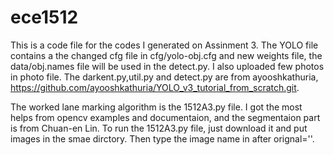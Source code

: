 # ece1512
This is a code file for the codes I generated on Assinment 3.
The YOLO file contains a the changed cfg file in cfg/yolo-obj.cfg and new weights file, the data/obj.names file will be used in the detect.py. 
I also uploaded few photos in photo file. The darkent.py,util.py and detect.py are from ayooshkathuria, https://github.com/ayooshkathuria/YOLO_v3_tutorial_from_scratch.git.

The worked lane marking algorithm is the 1512A3.py file. I got the most helps from opencv examples and documentaion, and the segmentaion part is from Chuan-en Lin. To run the 1512A3.py file, just download it and put images in the smae dirctory. Then type the image name in after orignal=''. 
